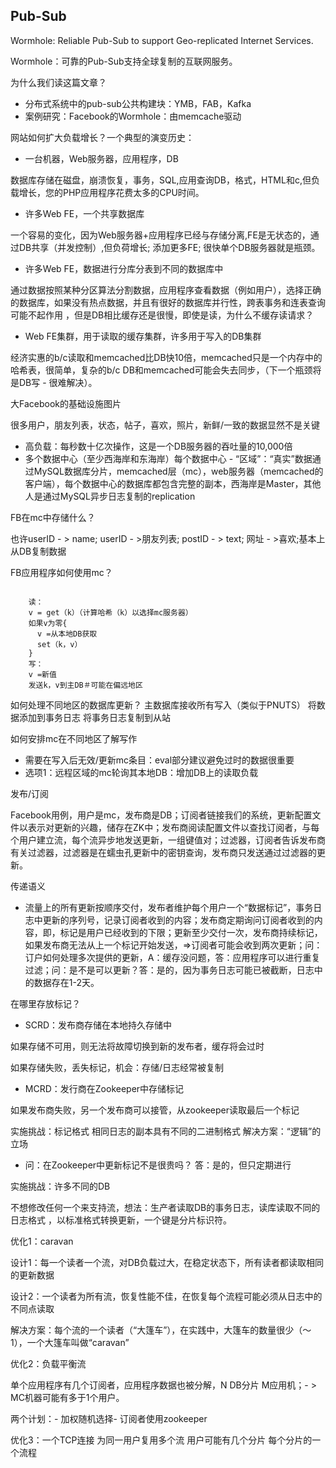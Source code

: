 ## Pub-Sub

Wormhole: Reliable Pub-Sub to support Geo-replicated Internet Services.

Wormhole：可靠的Pub-Sub支持全球复制的互联网服务。

为什么我们读这篇文章？

* 分布式系统中的pub-sub公共构建块：YMB，FAB，Kafka
* 案例研究：Facebook的Wormhole：由memcache驱动

网站如何扩大负载增长？一个典型的演变历史：

* 一台机器，Web服务器，应用程序，DB

数据库存储在磁盘，崩溃恢复，事务，SQL,应用查询DB，格式，HTML和c,但负载增长，您的PHP应用程序花费太多的CPU时间。

* 许多Web FE，一个共享数据库

一个容易的变化，因为Web服务器+应用程序已经与存储分离,FE是无状态的，通过DB共享（并发控制）,但负荷增长; 添加更多FE; 很快单个DB服务器就是瓶颈。

* 许多Web FE，数据进行分库分表到不同的数据库中

通过数据按照某种分区算法分割数据，应用程序查看数据（例如用户），选择正确的数据库，如果没有热点数据，并且有很好的数据库并行性，跨表事务和连表查询可能不起作用
，但是DB相比缓存还是很慢，即使是读，为什么不缓存读请求？

* Web FE集群，用于读取的缓存集群，许多用于写入的DB集群

经济实惠的b/c读取和memcached比DB快10倍，memcached只是一个内存中的哈希表，很简单，复杂的b/c DB和memcached可能会失去同步，（下一个瓶颈将是DB写 - 很难解决）。

大Facebook的基础设施图片

很多用户，朋友列表，状态，帖子，喜欢，照片，新鲜/一致的数据显然不是关键

* 高负载：每秒数十亿次操作，这是一个DB服务器的吞吐量的10,000倍
* 多个数据中心（至少西海岸和东海岸）每个数据中心 - “区域”：“真实”数据通过MySQL数据库分片，memcached层（mc），web服务器（memcached的客户端），每个数据中心的数据库都包含完整的副本，西海岸是Master，其他人是通过MySQL异步日志复制的replication

FB在mc中存储什么？

也许userID  - > name; userID  - >朋友列表; postID  - > text; 网址 - >喜欢;基本上从DB复制数据

FB应用程序如何使用mc？
```

	读：
    v = get（k）（计算哈希（k）以选择mc服务器）
    如果v为零{
      v =从本地DB获取
      set（k，v）
    }
    写：
    v =新值
    发送k，v到主DB＃可能在偏远地区

```
如何处理不同地区的数据库更新？
  主数据库接收所有写入（类似于PNUTS）
  将数据添加到事务日志
  将事务日志复制到从站

如何安排mc在不同地区了解写作

* 需要在写入后无效/更新mc条目：eval部分建议避免过时的数据很重要
* 选项1：远程区域的mc轮询其本地DB：增加DB上的读取负载

发布/订阅

Facebook用例，用户是mc，发布商是DB；订阅者链接我们的系统，更新配置文件以表示对更新的兴趣，储存在ZK中；发布商阅读配置文件以查找订阅者，与每个用户建立流，每个流异步地发送更新，一组键值对；过滤器，订阅者告诉发布商有关过滤器，过滤器是在蠕虫孔更新中的密钥查询，发布商只发送通过过滤器的更新。

传递语义

* 流量上的所有更新按顺序交付，发布者维护每个用户一个“数据标记”，事务日志中更新的序列号，记录订阅者收到的内容；发布商定期询问订阅者收到的内容，即，标记是用户已经收到的下限；更新至少交付一次，发布商持续标记，如果发布商无法从上一个标记开始发送，=>订阅者可能会收到两次更新；问：订户如何处理多次提供的更新，A：缓存没问题，答：应用程序可以进行重复过滤；问：是不是可以更新？答：是的，因为事务日志可能已被截断，日志中的数据存在1-2天。

在哪里存放标记？

* SCRD：发布商存储在本地持久存储中

如果存储不可用，则无法将故障切换到新的发布者，缓存将会过时

如果存储失败，丢失标记，机会：存储/日志经常被复制

* MCRD：发行商在Zookeeper中存储标记

如果发布商失败，另一个发布商可以接管，从zookeeper读取最后一个标记

实施挑战：标记格式
  相同日志的副本具有不同的二进制格式
  解决方案：“逻辑”的立场

* 问：在Zookeeper中更新标记不是很贵吗？
    答：是的，但只定期进行

实施挑战：许多不同的DB

不想修改任何一个来支持流，想法：生产者读取DB的事务日志，读库读取不同的日志格式
，以标准格式转换更新，一个键是分片标识符。

优化1：caravan

设计1：每一个读者一个流，对DB负载过大，在稳定状态下，所有读者都读取相同的更新数据

设计2：一个读者为所有流，恢复性能不佳，在恢复每个流程可能必须从日志中的不同点读取

解决方案：每个流的一个读者（“大篷车”），在实践中，大篷车的数量很少（〜1），一个大篷车叫做“caravan”
    
优化2：负载平衡流

单个应用程序有几个订阅者，应用程序数据也被分解，N DB分片 M应用机；- > MC机器可能有多于1个用户。

两个计划：- 加权随机选择- 订阅者使用zookeeper

优化3：一个TCP连接
  为同一用户复用多个流
  用户可能有几个分片
  每个分片的一个流程
